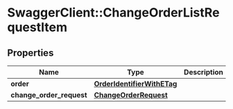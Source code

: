 # SwaggerClient::ChangeOrderListRequestItem

## Properties
Name | Type | Description | Notes
------------ | ------------- | ------------- | -------------
**order** | [**OrderIdentifierWithETag**](OrderIdentifierWithETag.md) |  | 
**change_order_request** | [**ChangeOrderRequest**](ChangeOrderRequest.md) |  | [optional] 



